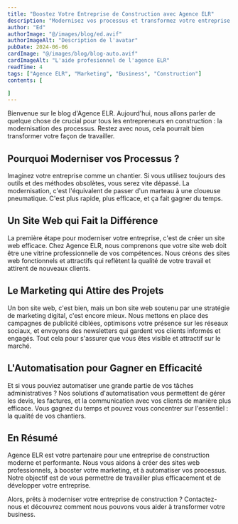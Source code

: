 ```yaml
---
title: "Boostez Votre Entreprise de Construction avec Agence ELR"
description: "Modernisez vos processus et transformez votre entreprise avec Agence ELR"
author: "Ed"
authorImage: "@/images/blog/ed.avif"
authorImageAlt: "Description de l'avatar"
pubDate: 2024-06-06
cardImage: "@/images/blog/blog-auto.avif"
cardImageAlt: "L'aide profesionnel de l'agence ELR"
readTime: 4
tags: ["Agence ELR", "Marketing", "Business", "Construction"]
contents: [

]
---
```


Bienvenue sur le blog d'Agence ELR. Aujourd'hui, nous allons parler de quelque chose de crucial pour tous les entrepreneurs en construction : la modernisation des processus. Restez avec nous, cela pourrait bien transformer votre façon de travailler.

## Pourquoi Moderniser vos Processus ?

Imaginez votre entreprise comme un chantier. Si vous utilisez toujours des outils et des méthodes obsolètes, vous serez vite dépassé. La modernisation, c'est l'équivalent de passer d'un marteau à une cloueuse pneumatique. C'est plus rapide, plus efficace, et ça fait gagner du temps.

## Un Site Web qui Fait la Différence

La première étape pour moderniser votre entreprise, c'est de créer un site web efficace. Chez Agence ELR, nous comprenons que votre site web doit être une vitrine professionnelle de vos compétences. Nous créons des sites web fonctionnels et attractifs qui reflètent la qualité de votre travail et attirent de nouveaux clients.

## Le Marketing qui Attire des Projets

Un bon site web, c'est bien, mais un bon site web soutenu par une stratégie de marketing digital, c'est encore mieux. Nous mettons en place des campagnes de publicité ciblées, optimisons votre présence sur les réseaux sociaux, et envoyons des newsletters qui gardent vos clients informés et engagés. Tout cela pour s'assurer que vous êtes visible et attractif sur le marché.

## L'Automatisation pour Gagner en Efficacité

Et si vous pouviez automatiser une grande partie de vos tâches administratives ? Nos solutions d'automatisation vous permettent de gérer les devis, les factures, et la communication avec vos clients de manière plus efficace. Vous gagnez du temps et pouvez vous concentrer sur l'essentiel : la qualité de vos chantiers.

## En Résumé

Agence ELR est votre partenaire pour une entreprise de construction moderne et performante. Nous vous aidons à créer des sites web professionnels, à booster votre marketing, et à automatiser vos processus. Notre objectif est de vous permettre de travailler plus efficacement et de développer votre entreprise.

Alors, prêts à moderniser votre entreprise de construction ? Contactez-nous et découvrez comment nous pouvons vous aider à transformer votre business.
